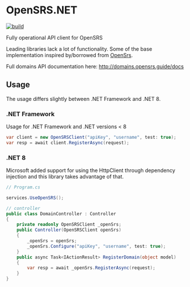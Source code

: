 # OpenSRS.NET

[![build](https://github.com/ahwm/OpenSRS.NET/actions/workflows/build.yml/badge.svg)](https://github.com/ahwm/OpenSRS.NET/actions/workflows/build.yml)

Fully operational API client for OpenSRS

Leading libraries lack a lot of functionality. Some of the base implementation inspired by/borrowed from [OpenSrs](https://github.com/carbon/OpenSrs).

Full domains API documentation here: http://domains.opensrs.guide/docs

## Usage

The usage differs slightly between .NET Framework and .NET 8.

### .NET Framework

Usage for .NET Framework and .NET versions < 8

```csharp
var client = new OpenSRSClient("apiKey", "username", test: true);
var resp = await client.RegisterAsync(request);
```

### .NET 8

Microsoft added support for using the HttpClient through dependency injection and this library takes advantage of that.

```csharp
// Program.cs

services.UseOpenSRS();
```

```csharp
// controller
public class DomainController : Controller
{
    private readonly OpenSRSClient _openSrs;
    public Controller(OpenSRSClient openSrs)
    {
        _openSrs = openSrs;
        _openSrs.Configure("apiKey", "username", test: true);
    }
    public async Task<IActionResult> RegisterDomain(object model)
    {
        var resp = await _openSrs.RegisterAsync(request);
    }
}
```
